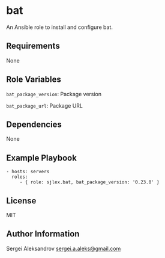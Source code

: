 bat
=========

An Ansible role to install and configure bat.

Requirements
------------

None

Role Variables
--------------

`bat_package_version`: Package version

`bat_package_url`: Package URL

Dependencies
------------

None

Example Playbook
----------------

    - hosts: servers
      roles:
         - { role: sjlex.bat, bat_package_version: '0.23.0' }

License
-------

MIT

Author Information
------------------

Sergei Aleksandrov <sergei.a.aleks@gmail.com>
